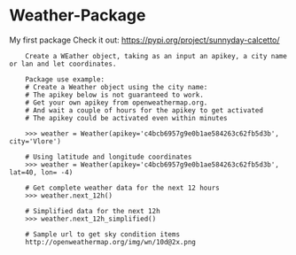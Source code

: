 # Weather-Package

My first package
Check it out:
https://pypi.org/project/sunnyday-calcetto/


        Create a WEather object, taking as an input an apikey, a city name or lan and let coordinates.

        Package use example:
        # Create a Weather object using the city name:
        # The apikey below is not guaranteed to work.
        # Get your own apikey from openweathermap.org.
        # And wait a couple of hours for the apikey to get activated
        # The apikey could be activated even within minutes

        >>> weather = Weather(apikey='c4bcb6957g9e0b1ae584263c62fb5d3b', city='Vlore')

        # Using latitude and longitude coordinates
        >>> weather = Weather(apikey='c4bcb6957g9e0b1ae584263c62fb5d3b', lat=40, lon= -4)

        # Get complete weather data for the next 12 hours
        >>> weather.next_12h()

        # Simplified data for the next 12h
        >>> weather.next_12h_simplified()
        
        # Sample url to get sky condition items
        http://openweathermap.org/img/wn/10d@2x.png
